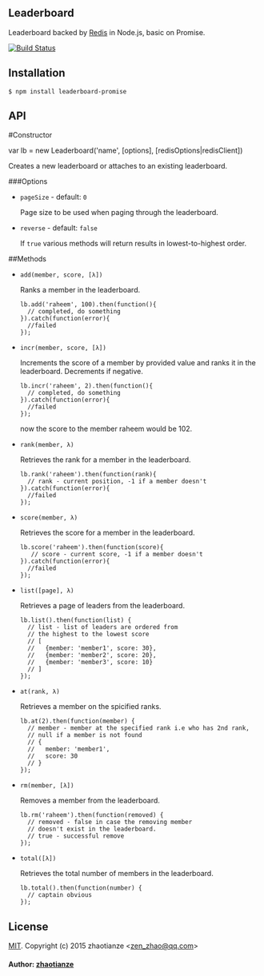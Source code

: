 Leaderboard
-----------

Leaderboard backed by [Redis](http://redis.io) in Node.js, basic on Promise. 

[![Build Status](https://www.npmjs.com/package/leaderboard-promise)](https://www.npmjs.com/package/leaderboard-promise)

Installation
------------

    $ npm install leaderboard-promise

API
---

#Constructor

  var lb = new Leaderboard('name', [options], [redisOptions|redisClient])

Creates a new leaderboard or attaches to an existing leaderboard.

###Options

  - `pageSize` - default: `0`

    Page size to be used when paging through the leaderboard.

  - `reverse` - default: `false`

    If `true` various methods will return results in lowest-to-highest order.

##Methods

  - `add(member, score, [λ])`

    Ranks a member in the leaderboard.

        lb.add('raheem', 100).then(function(){
          // completed, do something
        }).catch(function(error){
          //failed
        });

  - `incr(member, score, [λ])`

    Increments the score of a member by provided value and ranks it in the leaderboard. Decrements if negative.

        lb.incr('raheem', 2).then(function(){
          // completed, do something
        }).catch(function(error){
          //failed
        });
    now the score to the member raheem would be 102.

  - `rank(member, λ)`

    Retrieves the rank for a member in the leaderboard.

        lb.rank('raheem').then(function(rank){
          // rank - current position, -1 if a member doesn't
        }).catch(function(error){
          //failed
        });

  - `score(member, λ)`

    Retrieves the score for a member in the leaderboard.

        lb.score('raheem').then(function(score){
           // score - current score, -1 if a member doesn't
        }).catch(function(error){
          //failed
        });

  - `list([page], λ)`

    Retrieves a page of leaders from the leaderboard.

        lb.list().then(function(list) {
          // list - list of leaders are ordered from
          // the highest to the lowest score
          // [
          //   {member: 'member1', score: 30},
          //   {member: 'member2', score: 20},
          //   {member: 'member3', score: 10}
          // ]
        });

  - `at(rank, λ)`

    Retrieves a member on the spicified ranks.

        lb.at(2).then(function(member) {
          // member - member at the specified rank i.e who has 2nd rank,
          // null if a member is not found
          // {
          //   member: 'member1',
          //   score: 30
          // }
        });

  - `rm(member, [λ])`

    Removes a member from the leaderboard.

        lb.rm('raheem').then(function(removed) {
          // removed - false in case the removing member 
          // doesn't exist in the leaderboard.
          // true - successful remove
        });

  - `total([λ])`

    Retrieves the total number of members in the leaderboard.

        lb.total().then(function(number) {
          // captain obvious
        });


## License 

[MIT](http://en.wikipedia.org/wiki/MIT_License#License_terms). Copyright (c) 2015 zhaotianze &lt;zen_zhao@qq.com&gt;

#### Author: [zhaotianze](https://github.com/ZhaoTianze/leaderboard-promise)
